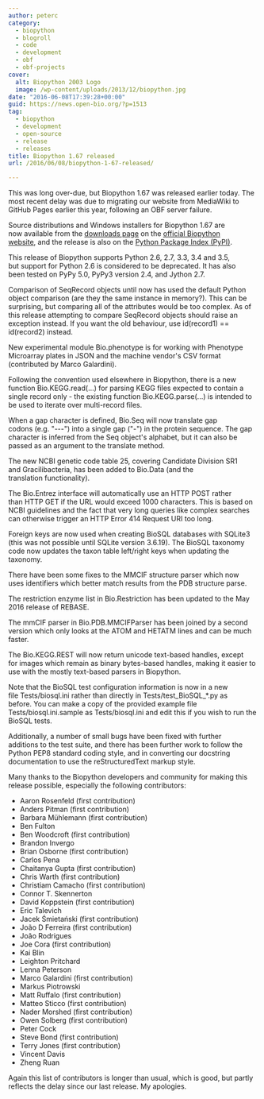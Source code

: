 ```yaml
---
author: peterc
category:
  - biopython
  - blogroll
  - code
  - development
  - obf
  - obf-projects
cover:
  alt: Biopython 2003 Logo
  image: /wp-content/uploads/2013/12/biopython.jpg
date: "2016-06-08T17:39:28+00:00"
guid: https://news.open-bio.org/?p=1513
tag:
  - biopython
  - development
  - open-source
  - release
  - releases
title: Biopython 1.67 released
url: /2016/06/08/biopython-1-67-released/

---
```

This was long over-due, but Biopython 1.67 was released earlier today. The most recent delay was due to migrating our website from MediaWiki to GitHub Pages earlier this year, following an OBF server failure.

Source distributions and Windows installers for Biopython 1.67 are now available from the [downloads page](http://biopython.org/wiki/Download) on the [official Biopython website](http://biopython.org/), and the release is also on the [Python Package Index (PyPI)](https://pypi.python.org/pypi/biopython/1.67).

This release of Biopython supports Python 2.6, 2.7, 3.3, 3.4 and 3.5, but support for Python 2.6 is considered to be deprecated. It has also been tested on PyPy 5.0, PyPy3 version 2.4, and Jython 2.7.

Comparison of SeqRecord objects until now has used the default Python object comparison (are they the same instance in memory?). This can be surprising, but comparing all of the attributes would be too complex. As of this release attempting to compare SeqRecord objects should raise an exception instead. If you want the old behaviour, use id(record1) == id(record2) instead.

New experimental module Bio.phenotype is for working with Phenotype Microarray plates in JSON and the machine vendor's CSV format (contributed by Marco Galardini).

Following the convention used elsewhere in Biopython, there is a new function Bio.KEGG.read(...) for parsing KEGG files expected to contain a single record only - the existing function Bio.KEGG.parse(...) is intended to be used to iterate over multi-record files.

When a gap character is defined, Bio.Seq will now translate gap codons (e.g. "---") into a single gap ("-") in the protein sequence. The gap character is inferred from the Seq object's alphabet, but it can also be passed as an argument to the translate method.

The new NCBI genetic code table 25, covering Candidate Division SR1 and Gracilibacteria, has been added to Bio.Data (and the translation functionality).

The Bio.Entrez interface will automatically use an HTTP POST rather than HTTP GET if the URL would exceed 1000 characters. This is based on NCBI guidelines and the fact that very long queries like complex searches can otherwise trigger an HTTP Error 414 Request URI too long.

Foreign keys are now used when creating BioSQL databases with SQLite3 (this was not possible until SQLite version 3.6.19). The BioSQL taxonomy code now updates the taxon table left/right keys when updating the taxonomy.

There have been some fixes to the MMCIF structure parser which now uses identifiers which better match results from the PDB structure parse.

The restriction enzyme list in Bio.Restriction has been updated to the May 2016 release of REBASE.

The mmCIF parser in Bio.PDB.MMCIFParser has been joined by a second version which only looks at the ATOM and HETATM lines and can be much faster.

The Bio.KEGG.REST will now return unicode text-based handles, except for images which remain as binary bytes-based handles, making it easier to use with the mostly text-based parsers in Biopython.

Note that the BioSQL test configuration information is now in a new file Tests/biosql.ini rather than directly in Tests/test\_BioSQL\_\*.py as before. You can make a copy of the provided example file Tests/biosql.ini.sample as Tests/biosql.ini and edit this if you wish to run the BioSQL tests.

Additionally, a number of small bugs have been fixed with further additions to the test suite, and there has been further work to follow the Python PEP8 standard coding style, and in converting our docstring documentation to use the reStructuredText markup style.

Many thanks to the Biopython developers and community for making this release possible, especially the following contributors:

- Aaron Rosenfeld (first contribution)
- Anders Pitman (first contribution)
- Barbara Mühlemann (first contribution)
- Ben Fulton
- Ben Woodcroft (first contribution)
- Brandon Invergo
- Brian Osborne (first contribution)
- Carlos Pena
- Chaitanya Gupta (first contribution)
- Chris Warth (first contribution)
- Christiam Camacho (first contribution)
- Connor T. Skennerton
- David Koppstein (first contribution)
- Eric Talevich
- Jacek Śmietański (first contribution)
- João D Ferreira (first contribution)
- João Rodrigues
- Joe Cora (first contribution)
- Kai Blin
- Leighton Pritchard
- Lenna Peterson
- Marco Galardini (first contribution)
- Markus Piotrowski
- Matt Ruffalo (first contribution)
- Matteo Sticco (first contribution)
- Nader Morshed (first contribution)
- Owen Solberg (first contribution)
- Peter Cock
- Steve Bond (first contribution)
- Terry Jones (first contribution)
- Vincent Davis
- Zheng Ruan

Again this list of contributors is longer than usual, which is good, but partly reflects the delay since our last release. My apologies.
